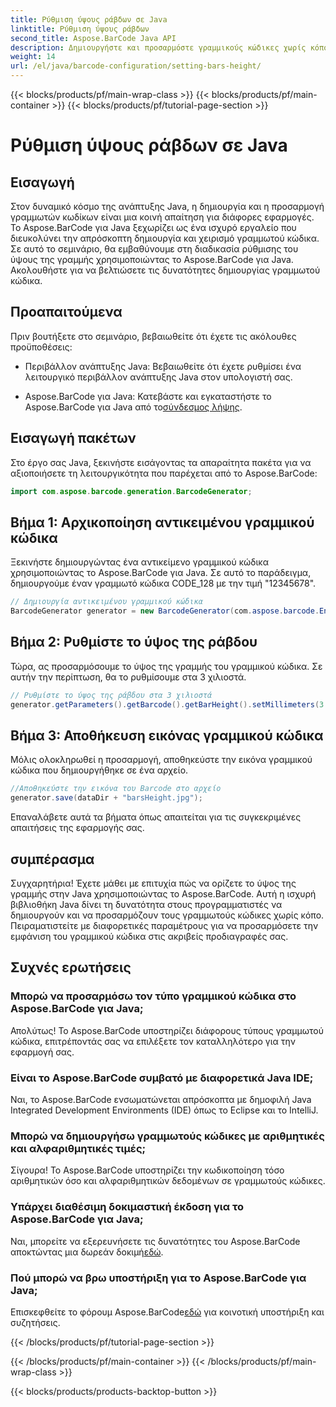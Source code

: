 ```yaml
---
title: Ρύθμιση ύψους ράβδων σε Java
linktitle: Ρύθμιση ύψους ράβδων
second_title: Aspose.BarCode Java API
description: Δημιουργήστε και προσαρμόστε γραμμικούς κώδικες χωρίς κόπο σε Java με το Aspose.BarCode. Ορίστε το ύψος της γραμμής, επιλέξτε τύπους και βελτιώστε τις δυνατότητες της εφαρμογής σας.
weight: 14
url: /el/java/barcode-configuration/setting-bars-height/
---
```


{{< blocks/products/pf/main-wrap-class >}}
{{< blocks/products/pf/main-container >}}
{{< blocks/products/pf/tutorial-page-section >}}

# Ρύθμιση ύψους ράβδων σε Java


## Εισαγωγή

Στον δυναμικό κόσμο της ανάπτυξης Java, η δημιουργία και η προσαρμογή γραμμωτών κωδίκων είναι μια κοινή απαίτηση για διάφορες εφαρμογές. Το Aspose.BarCode για Java ξεχωρίζει ως ένα ισχυρό εργαλείο που διευκολύνει την απρόσκοπτη δημιουργία και χειρισμό γραμμωτού κώδικα. Σε αυτό το σεμινάριο, θα εμβαθύνουμε στη διαδικασία ρύθμισης του ύψους της γραμμής χρησιμοποιώντας το Aspose.BarCode για Java. Ακολουθήστε για να βελτιώσετε τις δυνατότητες δημιουργίας γραμμωτού κώδικα.

## Προαπαιτούμενα

Πριν βουτήξετε στο σεμινάριο, βεβαιωθείτε ότι έχετε τις ακόλουθες προϋποθέσεις:

- Περιβάλλον ανάπτυξης Java: Βεβαιωθείτε ότι έχετε ρυθμίσει ένα λειτουργικό περιβάλλον ανάπτυξης Java στον υπολογιστή σας.

-  Aspose.BarCode για Java: Κατεβάστε και εγκαταστήστε το Aspose.BarCode για Java από το[σύνδεσμος λήψης](https://releases.aspose.com/barcode/java/).

## Εισαγωγή πακέτων

Στο έργο σας Java, ξεκινήστε εισάγοντας τα απαραίτητα πακέτα για να αξιοποιήσετε τη λειτουργικότητα που παρέχεται από το Aspose.BarCode:

```java
import com.aspose.barcode.generation.BarcodeGenerator;
```

## Βήμα 1: Αρχικοποίηση αντικειμένου γραμμικού κώδικα

Ξεκινήστε δημιουργώντας ένα αντικείμενο γραμμικού κώδικα χρησιμοποιώντας το Aspose.BarCode για Java. Σε αυτό το παράδειγμα, δημιουργούμε έναν γραμμωτό κώδικα CODE_128 με την τιμή "12345678".

```java
// Δημιουργία αντικειμένου γραμμικού κώδικα
BarcodeGenerator generator = new BarcodeGenerator(com.aspose.barcode.EncodeTypes.CODE_128, "12345678");
```

## Βήμα 2: Ρυθμίστε το ύψος της ράβδου

Τώρα, ας προσαρμόσουμε το ύψος της γραμμής του γραμμικού κώδικα. Σε αυτήν την περίπτωση, θα το ρυθμίσουμε στα 3 χιλιοστά.

```java
// Ρυθμίστε το ύψος της ράβδου στα 3 χιλιοστά
generator.getParameters().getBarcode().getBarHeight().setMillimeters(3.0f);
```

## Βήμα 3: Αποθήκευση εικόνας γραμμικού κώδικα

Μόλις ολοκληρωθεί η προσαρμογή, αποθηκεύστε την εικόνα γραμμικού κώδικα που δημιουργήθηκε σε ένα αρχείο.

```java
//Αποθηκεύστε την εικόνα του Barcode στο αρχείο
generator.save(dataDir + "barsHeight.jpg");
```

Επαναλάβετε αυτά τα βήματα όπως απαιτείται για τις συγκεκριμένες απαιτήσεις της εφαρμογής σας.

## συμπέρασμα

Συγχαρητήρια! Έχετε μάθει με επιτυχία πώς να ορίζετε το ύψος της γραμμής στην Java χρησιμοποιώντας το Aspose.BarCode. Αυτή η ισχυρή βιβλιοθήκη Java δίνει τη δυνατότητα στους προγραμματιστές να δημιουργούν και να προσαρμόζουν τους γραμμωτούς κώδικες χωρίς κόπο. Πειραματιστείτε με διαφορετικές παραμέτρους για να προσαρμόσετε την εμφάνιση του γραμμικού κώδικα στις ακριβείς προδιαγραφές σας.

## Συχνές ερωτήσεις

### Μπορώ να προσαρμόσω τον τύπο γραμμικού κώδικα στο Aspose.BarCode για Java;
Απολύτως! Το Aspose.BarCode υποστηρίζει διάφορους τύπους γραμμωτού κώδικα, επιτρέποντάς σας να επιλέξετε τον καταλληλότερο για την εφαρμογή σας.

### Είναι το Aspose.BarCode συμβατό με διαφορετικά Java IDE;
Ναι, το Aspose.BarCode ενσωματώνεται απρόσκοπτα με δημοφιλή Java Integrated Development Environments (IDE) όπως το Eclipse και το IntelliJ.

### Μπορώ να δημιουργήσω γραμμωτούς κώδικες με αριθμητικές και αλφαριθμητικές τιμές;
Σίγουρα! Το Aspose.BarCode υποστηρίζει την κωδικοποίηση τόσο αριθμητικών όσο και αλφαριθμητικών δεδομένων σε γραμμωτούς κώδικες.

### Υπάρχει διαθέσιμη δοκιμαστική έκδοση για το Aspose.BarCode για Java;
 Ναι, μπορείτε να εξερευνήσετε τις δυνατότητες του Aspose.BarCode αποκτώντας μια δωρεάν δοκιμή[εδώ](https://releases.aspose.com/).

### Πού μπορώ να βρω υποστήριξη για το Aspose.BarCode για Java;
 Επισκεφθείτε το φόρουμ Aspose.BarCode[εδώ](https://forum.aspose.com/c/barcode/13) για κοινοτική υποστήριξη και συζητήσεις.


{{< /blocks/products/pf/tutorial-page-section >}}

{{< /blocks/products/pf/main-container >}}
{{< /blocks/products/pf/main-wrap-class >}}

{{< blocks/products/products-backtop-button >}}
